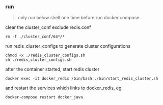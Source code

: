 ### run
> only run below shell one time before run docker compose

clear the cluster_conf exclude redis.conf
```
rm -f ./cluster_conf/64*/*
```

run redis_cluster_configs to generate cluster configurations
```
chmod +x ./redis_cluster_configs.sh
sh ./redis_cluster_configs.sh
```

after the container started, start redis cluster
```
docker exec -it docker_redis /bin/bash ./bin/start_redis_cluster.sh
```
and restart the services which links to docker_redis, eg.
```
docker-compose restart docker_java
```
